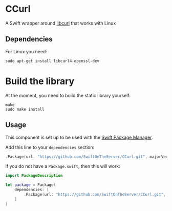 # CCurl

A Swift wrapper around [libcurl][1] that works with Linux

## Dependencies

For Linux you need:

`sudo apt-get install libcurl4-openssl-dev`


# Build the library

At the moment, you need to build the static library yourself:

```
make
sudo make install
```


## Usage

This component is set up to be used with the [Swift Package Manager][2].

Add this line to your `dependencies` section:

```swift
.Package(url: "https://github.com/SwiftOnTheServer/CCurl.git", majorVersion: 1)
```

If you do not have a `Package.swift`, then this will work:

```swift
import PackageDescription

let package = Package(
    dependencies: [
        .Package(url: "https://github.com/SwiftOnTheServer/CCurl.git", majorVersion: 1)
    ]
)
```


[1]: http://curl.haxx.se/libcurl/
[2]: https://swift.org/package-manager/
